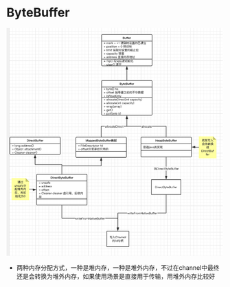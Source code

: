 
# ByteBuffer
![ByteBuffer](io/ByteBuffer.png)

- 两种内存分配方式，一种是堆内存，一种是堆外内存，不过在channel中最终还是会转换为堆外内存，如果使用场景是直接用于传输，用堆外内存比较好